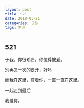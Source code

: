 ```yaml
---
layout: post
title: 521
date: 2018-05-21
categories: 于你
tags: 生活
---
```


## 521

于我，你很珍贵，你值得被爱。

别再又一次的走开，好吗

而我在这里，陪着你，一直一直在这里。

一起走到最后

我爱你。